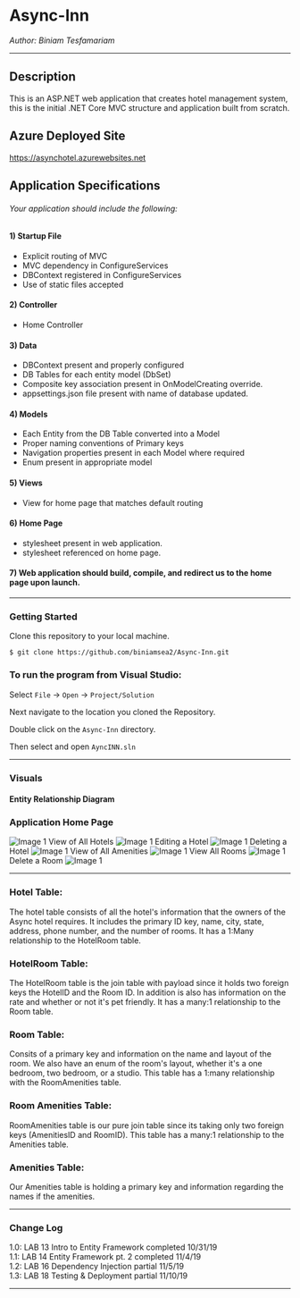 # Async-Inn


*Author: Biniam Tesfamariam*

----

## Description
This is an ASP.NET web application that creates hotel management system, 
this is the initial .NET Core MVC structure and application built from scratch.

## Azure Deployed Site
https://asynchotel.azurewebsites.net

## Application Specifications
###### Your application should include the following:  

#### 1) Startup File  
- Explicit routing of MVC  
- MVC dependency in ConfigureServices  
- DBContext registered in ConfigureServices  
- Use of static files accepted  
#### 2) Controller  
- Home Controller  
#### 3) Data  
- DBContext present and properly configured  
- DB Tables for each entity model (DbSet<T>)  
- Composite key association present in OnModelCreating override.  
- appsettings.json file present with name of database updated.  
#### 4) Models  
- Each Entity from the DB Table converted into a Model  
- Proper naming conventions of Primary keys  
- Navigation properties present in each Model where required  
- Enum present in appropriate model  
#### 5) Views  
- View for home page that matches default routing  
#### 6) Home Page  
- stylesheet present in web application.  
- stylesheet referenced on home page.  
#### 7) Web application should build, compile, and redirect us to the home page upon launch.  


---

### Getting Started
Clone this repository to your local machine.

```
$ git clone https://github.com/biniamsea2/Async-Inn.git
```

### To run the program from Visual Studio:
Select ```File``` -> ```Open``` -> ```Project/Solution```

Next navigate to the location you cloned the Repository.

Double click on the ```Async-Inn``` directory.

Then select and open ```AyncINN.sln```

---

### Visuals

#### Entity Relationship Diagram
### Application Home Page
![Image 1](https://github.com/biniamsea2/Async-Inn/blob/master/AyncINN/Screenshot%20(57).png)
View of All Hotels
![Image 1](https://github.com/biniamsea2/Async-Inn/blob/master/AyncINN/Screenshot%20(58).png)
Editing a Hotel
![Image 1](https://github.com/biniamsea2/Async-Inn/blob/master/AyncINN/Screenshot%20(62).png)
Deleting a Hotel
![Image 1](https://github.com/biniamsea2/Async-Inn/blob/master/AyncINN/Screenshot%20(61).png)
View of All Amenities
![Image 1](https://github.com/biniamsea2/Async-Inn/blob/master/AyncINN/Screenshot%20(60).png)
View All Rooms
![Image 1](https://github.com/biniamsea2/Async-Inn/blob/master/AyncINN/Screenshot%20(63).png)
Delete a Room
![Image 1](https://github.com/biniamsea2/Async-Inn/blob/master/AyncINN/Screenshot%20(65).png)

---
### Hotel Table:  
The hotel table consists of all the hotel's information that the owners of the Async hotel requires. It includes the primary ID key, name, city, state, address, phone number, and the number of rooms. It has a 1:Many relationship to the HotelRoom table. 

### HotelRoom Table:  
The HotelRoom table is the join table with payload since it holds two foreign keys the HotelID and the Room ID. In addition is also has information on the rate and whether or not it's pet friendly. It has a many:1 relationship to the Room table.

### Room Table:  
Consits of a primary key and information on the name and layout of the room. We also have an enum of the room's layout, whether it's a one bedroom, two bedroom, or a studio. This table has a 1:many relationship with the RoomAmenities table.

### Room Amenities Table:  
RoomAmenities table is our pure join table since its taking only two foreign keys (AmenitiesID and RoomID). This table has a many:1 relationship to the Amenities table.

### Amenities Table:  
Our Amenities table is holding a primary key and information regarding the names if the amenities.

---

### Change Log
1.0: LAB 13 Intro to Entity Framework completed 10/31/19  
1.1: LAB 14 Entity Framework pt. 2 completed 11/4/19  
1.2: LAB 16 Dependency Injection partial 11/5/19  
1.3:  LAB 18 Testing & Deployment partial 11/10/19  

------------------------------
